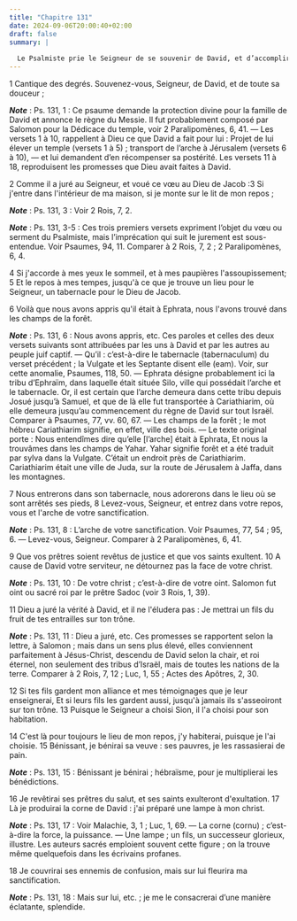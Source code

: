 ```yaml
---
title: "Chapitre 131"
date: 2024-09-06T20:00:40+02:00
draft: false
summary: |
  
  Le Psalmiste prie le Seigneur de se souvenir de David, et d’accomplir en sa considération les promesses qu’il lui a faites.
---
```



1 Cantique des degrés. Souvenez-vous, Seigneur, de David, et de toute sa douceur ;

***Note*** :  Ps. 131, 1 : Ce psaume demande la protection divine pour la famille de David et annonce le règne du Messie. Il fut probablement composé par Salomon pour la Dédicace du temple, voir 2 Paralipomènes, 6, 41. ― Les versets 1 à 10, rappellent à Dieu ce que David a fait pour lui : Projet de lui élever un temple (versets 1 à 5) ; transport de l’arche à Jérusalem (versets 6 à 10), ― et lui demandent d’en récompenser sa postérité. Les versets 11 à 18, reproduisent les promesses que Dieu avait faites à David.


2 Comme il a juré au Seigneur, et voué ce vœu au Dieu de Jacob :3 Si j'entre dans l'intérieur de ma maison, si je monte sur le lit de mon repos ;

***Note*** :  Ps. 131, 3 : Voir 2 Rois, 7, 2.

***Note*** :  Ps. 131, 3-5 : Ces trois premiers versets expriment l’objet du vœu ou serment du Psalmiste, mais l’imprécation qui suit le jurement est sous-entendue. Voir Psaumes, 94, 11. Comparer à 2 Rois, 7, 2 ; 2 Paralipomènes, 6, 4.

4 Si j'accorde à mes yeux le sommeil, et à mes paupières l'assoupissement; 5 Et le repos à mes tempes, jusqu'à ce que je trouve un lieu pour le Seigneur, un tabernacle pour le Dieu de Jacob.


6 Voilà que nous avons appris qu'il était à Ephrata, nous l'avons trouvé dans les champs de la forêt.

***Note*** :  Ps. 131, 6 : Nous avons appris, etc. Ces paroles et celles des deux versets suivants sont attribuées par les uns à David et par les autres au peuple juif captif. ― Qu’il : c’est-à-dire le tabernacle (tabernaculum) du verset précédent ; la Vulgate et les Septante disent elle (eam). Voir, sur cette anomalie, Psaumes, 118, 50. ― Ephrata désigne probablement ici la tribu d’Ephraïm, dans laquelle était située Silo, ville qui possédait l’arche et le tabernacle. Or, il est certain que l’arche demeura dans cette tribu depuis Josué jusqu’à Samuel, et que de là elle fut transportée à Cariathiarim, où elle demeura jusqu’au commencement du règne de David sur tout Israël. Comparer à Psaumes, 77, vv. 60, 67. ― Les champs de la forêt ; le mot hébreu Cariathiarim signifie, en effet, ville des bois. ― Le texte original porte : Nous entendîmes dire qu’elle [l’arche] était à Ephrata, Et nous la trouvâmes dans les champs de Yahar. Yahar signifie forêt et a été traduit par sylva dans la Vulgate. C’était un endroit près de
Cariathiarim. Cariathiarim était une ville de Juda, sur la route de Jérusalem à Jaffa, dans les montagnes.

7 Nous entrerons dans son tabernacle, nous adorerons dans le lieu où se sont arrêtés ses pieds, 8 Levez-vous, Seigneur, et entrez dans votre repos, vous et l'arche de votre sanctification.

***Note*** :  Ps. 131, 8 : L’arche de votre sanctification. Voir Psaumes, 77, 54 ; 95, 6. ― Levez-vous, Seigneur. Comparer à 2 Paralipomènes, 6, 41.

9 Que vos prêtres soient revêtus de justice et que vos saints exultent. 10 A cause de David votre serviteur, ne détournez pas la face de votre christ.

***Note*** :  Ps. 131, 10 : De votre christ ; c’est-à-dire de votre oint. Salomon fut oint ou sacré roi par le prêtre Sadoc (voir 3 Rois, 1, 39).


11 Dieu a juré la vérité à David, et il ne l'éludera pas : Je mettrai un fils du fruit de tes entrailles sur ton trône.

***Note*** :  Ps. 131, 11 : Dieu a juré, etc. Ces promesses se rapportent selon la lettre, à Salomon ; mais dans un sens plus élevé, elles conviennent parfaitement à Jésus-Christ, descendu de David selon la chair, et roi éternel, non seulement des tribus d’Israël, mais de toutes les nations de la terre. Comparer à 2 Rois, 7, 12 ; Luc, 1, 55 ; Actes des Apôtres, 2, 30.

12 Si tes fils gardent mon alliance et mes témoignages que je leur enseignerai, Et si leurs fils les gardent aussi, jusqu'à jamais ils s'asseoiront sur ton trône. 13 Puisque le Seigneur a choisi Sion, il l'a choisi pour son habitation.


14 C'est là pour toujours le lieu de mon repos, j'y habiterai, puisque je l'ai choisie. 15 Bénissant, je bénirai sa veuve : ses pauvres, je les rassasierai de pain.

***Note*** :  Ps. 131, 15 : Bénissant je bénirai ; hébraïsme, pour je multiplierai les bénédictions.

16 Je revêtirai ses prêtres du salut, et ses saints exulteront d'exultation. 17 Là je produirai la corne de David : j'ai préparé une lampe à mon christ.

***Note*** :  Ps. 131, 17 : Voir Malachie, 3, 1 ; Luc, 1, 69. ― La corne (cornu) ; c’est-à-dire la force, la puissance. ― Une lampe ; un fils, un successeur glorieux, illustre. Les auteurs sacrés emploient souvent cette figure ; on la trouve même quelquefois dans les écrivains profanes.

18 Je couvrirai ses ennemis de confusion, mais sur lui fleurira ma sanctification.

***Note*** :  Ps. 131, 18 : Mais sur lui, etc. ; je me le consacrerai d’une manière éclatante, splendide.

